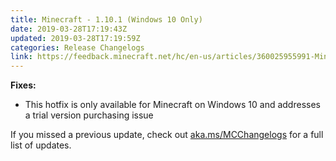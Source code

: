 ```yaml
---
title: Minecraft - 1.10.1 (Windows 10 Only)
date: 2019-03-28T17:19:43Z
updated: 2019-03-28T17:19:59Z
categories: Release Changelogs
link: https://feedback.minecraft.net/hc/en-us/articles/360025955991-Minecraft-1-10-1-Windows-10-Only-
---
```


**Fixes:**

-   This hotfix is only available for Minecraft on Windows 10 and addresses a trial version purchasing issue

If you missed a previous update, check out [aka.ms/MCChangelogs](https://aka.ms/MCChangelogs) for a full list of updates.
